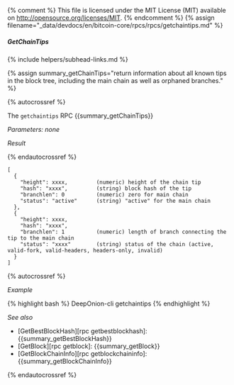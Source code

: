 {% comment %}
This file is licensed under the MIT License (MIT) available on
http://opensource.org/licenses/MIT.
{% endcomment %}
{% assign filename="_data/devdocs/en/bitcoin-core/rpcs/rpcs/getchaintips.md" %}

##### GetChainTips
{% include helpers/subhead-links.md %}

{% assign summary_getChainTips="return information about all known tips in the block tree, including the main chain as well as orphaned branches." %}

{% autocrossref %}

The `getchaintips` RPC {{summary_getChainTips}}

*Parameters: none*

*Result*

{% endautocrossref %}

    [
      {
        "height": xxxx,         (numeric) height of the chain tip
        "hash": "xxxx",         (string) block hash of the tip
        "branchlen": 0          (numeric) zero for main chain
        "status": "active"      (string) "active" for the main chain
      },
      {
        "height": xxxx,
        "hash": "xxxx",
        "branchlen": 1          (numeric) length of branch connecting the tip to the main chain
        "status": "xxxx"        (string) status of the chain (active, valid-fork, valid-headers, headers-only, invalid)
      }
    ]

{% autocrossref %}

*Example*

{% highlight bash %}
DeepOnion-cli getchaintips
{% endhighlight %}

*See also*

* [GetBestBlockHash][rpc getbestblockhash]: {{summary_getBestBlockHash}}
* [GetBlock][rpc getblock]: {{summary_getBlock}}
* [GetBlockChainInfo][rpc getblockchaininfo]: {{summary_getBlockChainInfo}}

{% endautocrossref %}
